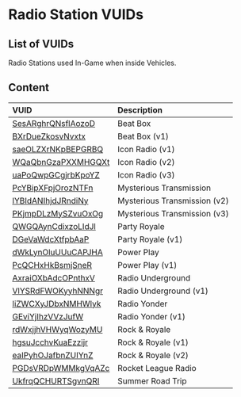 # Radio Station VUIDs

## List of VUIDs

Radio Stations used In-Game when inside Vehicles.

## Content

| VUID | Description                |
| :-------- | :------------------------- |
| [SesARghrQNsflAozoD](blurls/SesARghrQNsflAozoD.json) | Beat Box |
| [BXrDueZkosvNvxtx](blurls/BXrDueZkosvNvxtx.json) | Beat Box (v1) |
| [saeOLZXrNKpBEPGRBQ](blurls/saeOLZXrNKpBEPGRBQ.json) | Icon Radio (v1) |
| [WQaQbnGzaPXXMHGQXt](blurls/WQaQbnGzaPXXMHGQXt.json) | Icon Radio (v2) |
| [uaPoQwpGCgjrbKpoYZ](blurls/uaPoQwpGCgjrbKpoYZ.json) | Icon Radio (v3) |
| [PcYBipXFpjOrozNTFn](blurls/PcYBipXFpjOrozNTFn.json) | Mysterious Transmission |
| [lYBIdANIhjdJRndiNy](blurls/lYBIdANIhjdJRndiNy.json) | Mysterious Transmission (v2) |
| [PKjmpDLzMySZvuOxOg](blurls/PKjmpDLzMySZvuOxOg.json) | Mysterious Transmission (v3) |
| [QWGQAynCdixzoLIdJl](blurls/QWGQAynCdixzoLIdJl.json) | Party Royale |
| [DGeVaWdcXtfpbAaP](blurls/DGeVaWdcXtfpbAaP.json) | Party Royale (v1) |
| [dWkLynOluUUuCAPJHA](blurls/dWkLynOluUUuCAPJHA.json) | Power Play |
| [PcQCHxHkBsmjSneR](blurls/PcQCHxHkBsmjSneR.json) | Power Play (v1) |
| [AxraiOXbAdcOPnthxV](blurls/AxraiOXbAdcOPnthxV.json) | Radio Underground |
| [VlYSRdFWOKyyhNNNgr](blurls/VlYSRdFWOKyyhNNNgr.json) | Radio Underground (v1) |
| [liZWCXyJDbxNMHWlyk](blurls/liZWCXyJDbxNMHWlyk.json) | Radio Yonder |
| [GEviYjIhzVVzJufW](blurls/GEviYjIhzVVzJufW.json) | Radio Yonder (v1) |
| [rdWxjjhVHWyqWozyMU](blurls/rdWxjjhVHWyqWozyMU.json) | Rock & Royale |
| [hgsuJcchvKuaEzzijr](blurls/hgsuJcchvKuaEzzijr.json) | Rock & Royale (v1) |
| [eaIPyhOJafbnZUIYnZ](blurls/eaIPyhOJafbnZUIYnZ.json) | Rock & Royale (v2) |
| [PGDsVRDpWMMkgVqAZc](blurls/PGDsVRDpWMMkgVqAZc.json) | Rocket League Radio |
| [UkfrqQCHURTSgvnQRI](blurls/UkfrqQCHURTSgvnQRI.json) | Summer Road Trip |